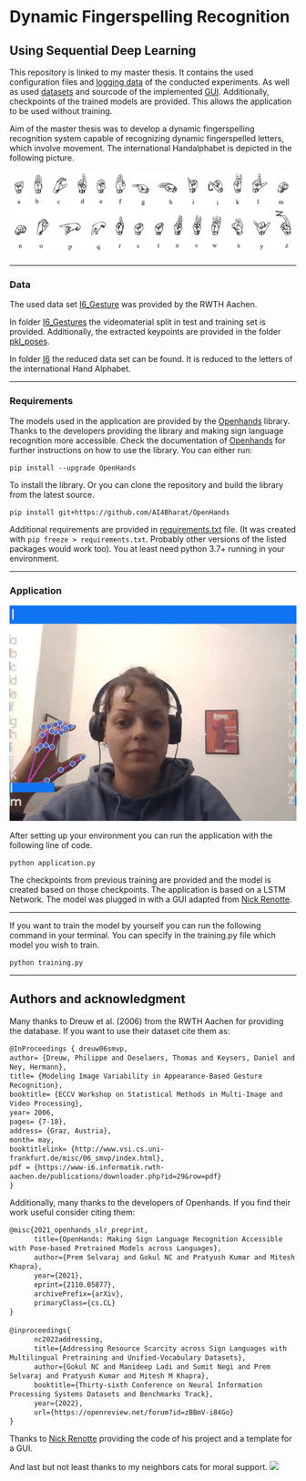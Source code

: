 # Dynamic Fingerspelling Recognition 
## Using Sequential Deep Learning 



This repository is  linked to my master thesis. 
It contains the used configuration files  and [logging data](experiments/fingerspelling_RWTH_26) of the conducted experiments. 
As well as used [datasets](fingerspelling_dataset/I6) and sourcode of the implemented [GUI](application.py).
Additionally, checkpoints of the trained models are provided. 
This allows the application to be used without training. 


Aim of the master thesis was to develop a dynamic fingerspelling recognition system capable of recognizing dynamic fingerspelled letters, which involve movement.
The international Handalphabet is depicted in the following picture. 

![](fingeralphabet.png) 

***
### Data 


The used data set 
[I6_Gesture](https://www-i6.informatik.rwth-aachen.de/ftp/pub/I6_Gestures/)
was provided by the RWTH Aachen. 

In  folder [I6_Gestures](fingerspelling_dataset/I6_Gestures) the videomaterial split in test and training set 
is provided. Additionally, the extracted keypoints are provided in the folder [pkl_poses](fingerspelling_dataset/I6_Gestures/pkl_poses).

In folder [I6](fingerspelling_dataset/I6) the reduced data set can be found. 
It is reduced to the letters of the international Hand Alphabet. 




***
### Requirements 
The models used in the application are provided by the [Openhands](https://pypi.org/project/OpenHands/) library. 
Thanks to the developers providing the library and making sign language recognition more accessible.
Check the documentation of [Openhands](https://openhands.ai4bharat.org/en/latest/index.html) for further instructions on how to use the library. 
You can either run: 

```
pip install --upgrade OpenHands
```
To install the library. 
Or you can clone the repository and build the library from the latest source. 

````
pip install git+https://github.com/AI4Bharat/OpenHands
````

Additional requirements are provided in [requirements.txt](requirements.txt) file.
(It was created with `pip freeze > requirements.txt`. Probably other versions of the listed packages would work too). You at least need python 3.7+ running  in your environment. 

***
### Application 



![](in_action.gif)


After setting up your environment you can run the application with the following line of code.

```
python application.py
```
The checkpoints from previous training are provided and the model is created based on those checkpoints. 
The application is based on a LSTM Network. The model was plugged in with a GUI adapted from 
[Nick Renotte](https://github.com/nicknochnack/ActionDetectionforSignLanguage).


***
If you want to train the model by yourself you can run the following command in your terminal. 
You can specify in the training.py file which model you wish to train. 
```
python training.py 
```

***



## Authors and acknowledgment
Many thanks to Dreuw et al. (2006) from the RWTH Aachen for providing the database. 
If you want to use their dataset cite them as: 
```
@InProceedings { dreuw06smvp,
author= {Dreuw, Philippe and Deselaers, Thomas and Keysers, Daniel and Ney, Hermann},
title= {Modeling Image Variability in Appearance-Based Gesture Recognition},
booktitle= {ECCV Workshop on Statistical Methods in Multi-Image and Video Processing},
year= 2006,
pages= {7-18},
address= {Graz, Austria},
month= may,
booktitlelink= {http://www.vsi.cs.uni-frankfurt.de/misc/06_smvp/index.html},
pdf = {https://www-i6.informatik.rwth-aachen.de/publications/downloader.php?id=29&row=pdf}
}
```


Additionally, many thanks to the developers of Openhands. 
If you find their work useful consider citing them: 

```
@misc{2021_openhands_slr_preprint,
      title={OpenHands: Making Sign Language Recognition Accessible with Pose-based Pretrained Models across Languages}, 
      author={Prem Selvaraj and Gokul NC and Pratyush Kumar and Mitesh Khapra},
      year={2021},
      eprint={2110.05877},
      archivePrefix={arXiv},
      primaryClass={cs.CL}
}

@inproceedings{
      nc2022addressing,
      title={Addressing Resource Scarcity across Sign Languages with Multilingual Pretraining and Unified-Vocabulary Datasets},
      author={Gokul NC and Manideep Ladi and Sumit Negi and Prem Selvaraj and Pratyush Kumar and Mitesh M Khapra},
      booktitle={Thirty-sixth Conference on Neural Information Processing Systems Datasets and Benchmarks Track},
      year={2022},
      url={https://openreview.net/forum?id=zBBmV-i84Go}
}
```


Thanks to [Nick Renotte](https://github.com/nicknochnack/ActionDetectionforSignLanguage) providing the code of his 
project and a template for a GUI. 

And last but not least thanks to my neighbors cats for moral support.
![](support.jpg)
